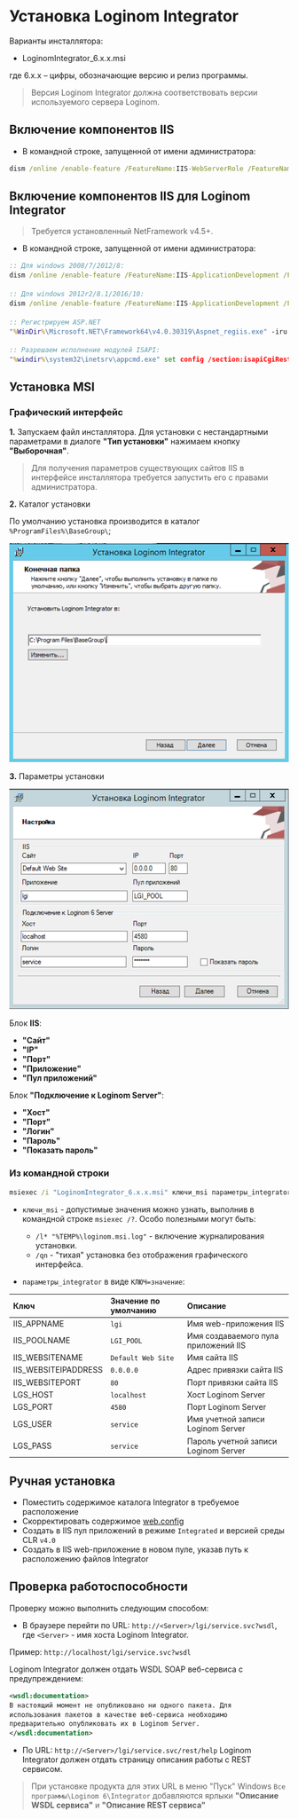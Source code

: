 # Установка Loginom Integrator

Варианты инсталлятора:

* LoginomIntegrator_6.x.x.msi

где 6.x.x – цифры, обозначающие версию и релиз программы.

> Версия Loginom Integrator должна соответствовать версии используемого сервера Loginom.

## Включение компонентов IIS

* В командной строке, запущенной от имени администратора:

```cmd
dism /online /enable-feature /FeatureName:IIS-WebServerRole /FeatureName:IIS-WebServer /FeatureName:IIS-WebServerManagementTools /FeatureName:IIS-ManagementScriptingTools
```

## Включение компонентов IIS для Loginom Integrator

> Требуется установленный NetFramework v4.5+.

* В командной строке, запущенной от имени администратора:

```cmd
:: Для windows 2008/7/2012/8:
dism /online /enable-feature /FeatureName:IIS-ApplicationDevelopment /FeatureName:IIS-ISAPIExtensions /FeatureName:WAS-WindowsActivationService /FeatureName:WAS-ProcessModel /FeatureName:IIS-NetFxExtensibility /FeatureName:WAS-NetFxEnvironment /FeatureName:WAS-ConfigurationAPI /FeatureName:WCF-HTTP-Activation

:: Для windows 2012r2/8.1/2016/10:
dism /online /enable-feature /FeatureName:IIS-ApplicationDevelopment /FeatureName:IIS-ISAPIExtensions /FeatureName:WAS-WindowsActivationService /FeatureName:WAS-ProcessModel /FeatureName:IIS-ASPNET45 /FeatureName:IIS-NetFxExtensibility45 /FeatureName:NetFx4Extended-ASPNET45 /FeatureName:WCF-Services45 /FeatureName:IIS-ISAPIFilter /FeatureName:WCF-HTTP-Activation45

:: Регистрируем ASP.NET
"%WinDir%\Microsoft.NET\Framework64\v4.0.30319\Aspnet_regiis.exe" -iru

:: Разрешаем исполнение модулей ISAPI:
"%windir%\system32\inetsrv\appcmd.exe" set config /section:isapiCgiRestriction /[path='%WinDir%\Microsoft.NET\Framework64\v4.0.30319\aspnet_isapi.dll'].allowed:True
```

## Установка MSI

### Графический интерфейс

**1.** Запускаем файл инсталлятора. Для установки с нестандартными параметрами в диалоге **"Тип установки"** нажимаем кнопку **"Выборочная"**.

> Для получения параметров существующих сайтов IIS в интерфейсе инсталлятора требуется запустить его с правами администратора.

**2.** Каталог установки

По умолчанию установка производится в каталог `%ProgramFiles%\BaseGroup\`;

![](../images/admin/integrator_msi_path.png)

**3.** Параметры установки

![](../images/admin/integrator_msi_parameters.png)

Блок **IIS**:

* **"Сайт"**
* **"IP"**
* **"Порт"**
* **"Приложение"**
* **"Пул приложений"**

Блок **"Подключение к Loginom Server"**:

* **"Хост"**
* **"Порт"**
* **"Логин"**
* **"Пароль"**
* **"Показать пароль"**

### Из командной строки

```cmd
msiexec /i "LoginomIntegrator_6.x.x.msi" ключи_msi параметры_integrator
```

* `ключи_msi` - допустимые значения можно узнать, выполнив в командной строке `msiexec /?`. Особо полезными могут быть:
  * `/l* "%TEMP%\loginom.msi.log"` - включение журналирования установки.
  * `/qn` - "тихая" установка без отображения графического интерфейса.

* `параметры_integrator` в виде `КЛЮЧ=значение`:

| Ключ | Значение по умолчанию | Описание |
|:--------- |:-------------|:------------- |
| IIS_APPNAME | `lgi` | Имя web-приложения IIS |
| IIS_POOLNAME | `LGI_POOL` | Имя создаваемого пула приложений IIS |
| IIS_WEBSITENAME |  `Default Web Site` | Имя сайта IIS |
| IIS_WEBSITEIPADDRESS | `0.0.0.0` | Адрес привязки сайта IIS |
| IIS_WEBSITEPORT | `80` | Порт привязки сайта IIS |
| LGS_HOST | `localhost` | Хост Loginom Server |
| LGS_PORT | `4580` | Порт Loginom Server |
| LGS_USER | `service` | Имя учетной записи Loginom Server |
| LGS_PASS | `service` | Пароль учетной записи Loginom Server |

## Ручная установка

* Поместить содержимое каталога Integrator в требуемое расположение
* Скорректировать содержимое [web.config](./config.md)
* Создать в IIS пул приложений в режиме `Integrated` и версией среды CLR `v4.0`
* Создать в IIS web-приложение в новом пуле, указав путь к расположению файлов Integrator

## Проверка работоспособности

Проверку можно выполнить следующим способом:

* В браузере перейти по URL: `http://<Server>/lgi/service.svc?wsdl`, где `<Server>` - имя хоста Loginom Integrator.

Пример: `http://localhost/lgi/service.svc?wsdl`

Loginom Integrator должен отдать WSDL SOAP веб-сервиса с
предупреждением:

```xml
<wsdl:documentation>
В настоящий момент не опубликовано ни одного пакета. Для
использования пакетов в качестве веб-сервиса необходимо
предварительно опубликовать их в Loginom Server.
</wsdl:documentation>
```

* По URL: `http://<Server>/lgi/service.svc/rest/help` Loginom Integrator должен отдать страницу описания работы с REST сервисом.

> При установке продукта для этих URL в меню "Пуск" Windows `Все программы\Loginom 6\Integrator` добавляются ярлыки **"Описание WSDL сервиса"** и **"Описание REST сервиса"**

